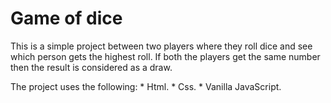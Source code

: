 # Game of dice

This is a simple project between two players where they roll dice and 
see which person gets the highest roll. If both the players get the same number 
then the result is considered as a draw.

The project uses the following:
    * Html.
    * Css.
    * Vanilla JavaScript.
